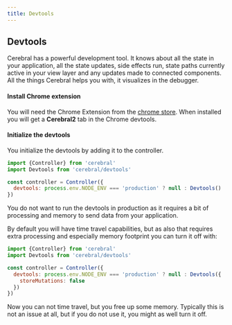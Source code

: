 ```yaml
---
title: Devtools
---
```


## Devtools

Cerebral has a powerful development tool. It knows about all the state in your application, all the state updates, side effects run, state paths currently active in your view layer and any updates made to connected components. All the things Cerebral helps you with, it visualizes in the debugger.

#### Install Chrome extension
You will need the Chrome Extension from the [chrome store](https://chrome.google.com/webstore/detail/cerebral2-debugger/ghoadjdodkgkbbmhhpbfhgikjgjelojc). When installed you will get a **Cerebral2** tab in the Chrome devtools.

#### Initialize the devtools
You initialize the devtools by adding it to the controller.

```js
import {Controller} from 'cerebral'
import Devtools from 'cerebral/devtools'

const controller = Controller({
  devtools: process.env.NODE_ENV === 'production' ? null : Devtools()
})
```

You do not want to run the devtools in production as it requires a bit of processing and memory to send data from your application.

By default you will have time travel capabilities, but as also that requires extra processing and especially memory footprint you can turn it off with:

```js
import {Controller} from 'cerebral'
import Devtools from 'cerebral/devtools'

const controller = Controller({
  devtools: process.env.NODE_ENV === 'production' ? null : Devtools({
    storeMutations: false
  })
})
```

Now you can not time travel, but you free up some memory. Typically this is not an issue at all, but if you do not use it, you might as well turn it off.
